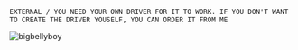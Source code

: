 ```sh-session
EXTERNAL / YOU NEED YOUR OWN DRIVER FOR IT TO WORK. IF YOU DON'T WANT TO CREATE THE DRIVER YOUSELF, YOU CAN ORDER IT FROM ME
``` 
![bigbellyboy](https://user-images.githubusercontent.com/86538817/191362510-2853028f-729f-4c65-9b4d-c090bbcc6344.png)
